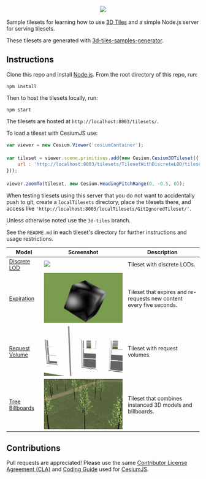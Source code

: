 <p align="center"><img src="https://github.com/CesiumGS/3d-tiles/blob/master/figures/Cesium3DTiles.png" /></p>

Sample tilesets for learning how to use [3D Tiles](https://github.com/CesiumGS/3d-tiles) and a simple Node.js server for serving tilesets.

These tilesets are generated with [3d-tiles-samples-generator](https://github.com/CesiumGS/3d-tiles-validator/tree/master/samples-generator).

## Instructions

Clone this repo and install [Node.js](http://nodejs.org/).  From the root directory of this repo, run:
```
npm install
```

Then to host the tilesets locally, run:
```
npm start
```

The tilesets are hosted at `http://localhost:8003/tilesets/`.

To load a tileset with CesiumJS use:

```javascript
var viewer = new Cesium.Viewer('cesiumContainer');

var tileset = viewer.scene.primitives.add(new Cesium.Cesium3DTileset({
    url : 'http://localhost:8003/tilesets/TilesetWithDiscreteLOD/tileset.json'
}));

viewer.zoomTo(tileset, new Cesium.HeadingPitchRange(0, -0.5, 0));
```

When testing tilesets using this server that you do not want to accidentally push to git, create a `localTilesets` directory, place the tilesets there, and access like `'http://localhost:8003/localTilesets/GitIgnoredTileset/'`.

Unless otherwise noted use the `3d-tiles` branch.

See the `README.md` in each tileset's directory for further instructions and usage restrictions.

| Model                                                  | Screenshot                                                            | Description|
|--------------------------------------------------------|-----------------------------------------------------------------------|------------|
| [Discrete LOD](tilesets/TilesetWithDiscreteLOD)        | ![](tilesets/TilesetWithDiscreteLOD/screenshot/screenshot.gif)        | Tileset with discrete LODs. |
| [Expiration](tilesets/TilesetWithExpiration)           | ![](tilesets/TilesetWithExpiration/screenshot/screenshot.gif)         | Tileset that expires and re-requests new content every five seconds. |
| [Request Volume](tilesets/TilesetWithRequestVolume)    | ![](tilesets/TilesetWithRequestVolume/screenshot/screenshot.gif)      | Tileset with request volumes. |
| [Tree Billboards](tilesets/TilesetWithTreeBillboards)  | ![](tilesets/TilesetWithTreeBillboards/screenshot/screenshot.gif)     | Tileset that combines instanced 3D models and billboards. |

## Contributions

Pull requests are appreciated!  Please use the same [Contributor License Agreement (CLA)](https://github.com/CesiumGS/cesium/blob/master/CONTRIBUTING.md) and [Coding Guide](https://github.com/CesiumGS/cesium/blob/master/Documentation/Contributors/CodingGuide/README.md) used for [CesiumJS](https://cesium.com/cesiumjs/).
